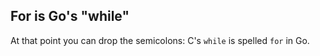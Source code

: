 ## For is Go's "while"

At that point you can drop the semicolons: C's `while` is spelled `for` in Go.
